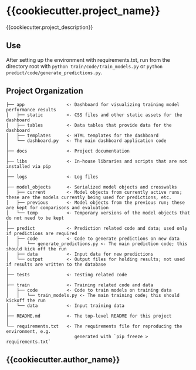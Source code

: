 {{cookiecutter.project_name}}
==============================

{{cookiecutter.project_description}}

Use
----
After setting up the environment with requirements.txt, run from the directory root with `python train/code/train_models.py` or  `python predict/code/generate_predictions.py`. 


Project Organization
------------
```
├── app                <- Dashboard for visualizing training model performance results
│   ├── static         <- CSS files and other static assets for the dashboard
│   ├── tables         <- Data tables that provide data for the dashboard
│   ├── templates      <- HTML templates for the dashboard
│   └── dashboard.py   <- The main dashboard application code
│
├── docs               <- Project documentation
│
├── libs               <- In-house libraries and scripts that are not installed via pip
│
├── logs               <- Log files
│
├── model_objects      <- Serialized model objects and crosswalks 
│   ├── current        <- Model objects from currently active runs; these are the models currently being used for predictions, etc.
│   ├── previous       <- Model objects from the previous run; these are kept for comparisons and evaluation
│   └── temp           <- Temporary versions of the model objects that do not need to be kept
│
├── predict            <- Prediction related code and data; used only if predictions are required
│   ├── code           <- Code to generate predictions on new data
│   │   └── generate_predictions.py <- The main prediction code; this should kick off the run
│   ├── data           <- Input data for new predictions
│   └── output         <- Output files for holding results; not used if results are written to the database
│
├── tests              <- Testing related code
│
├── train              <- Training related code and data
│   ├── code           <- Code to train models on training data
│   │   └── train_models.py <- The main training code; this should kickoff the run
│   └── data           <- Input training data
│
├── README.md          <- The top-level README for this project
│
└── requirements.txt   <- The requirements file for reproducing the environment, e.g.
                          generated with `pip freeze > requirements.txt`

```

{{cookiecutter.author_name}}
--------
